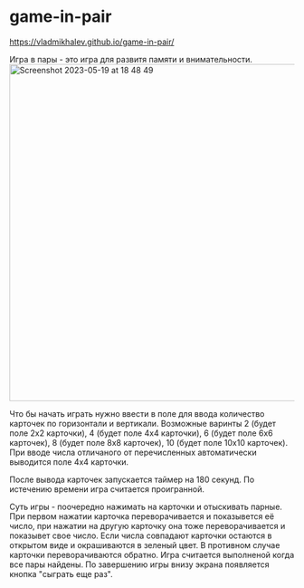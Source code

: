 # game-in-pair

https://vladmikhalev.github.io/game-in-pair/

Игра в пары - это игра для развитя памяти и внимательности.
<img width="595" alt="Screenshot 2023-05-19 at 18 48 49" src="https://github.com/vladmikhalev/game-in-pair/assets/107835280/d98c6d58-988d-48db-8b71-32c229b897ff">


Что бы начать играть нужно ввести в поле для ввода количество карточек по горизонтали и вертикали. Возможные варинты 2 (будет поле 2х2 карточки), 4 (будет поле 4х4 карточки), 6 (будет поле 6х6 карточек), 8 (будет поле 8х8 карточек), 10 (будет поле 10х10 карточек). При вводе числа отличаного от перечисленных автоматически выводится поле 4х4 карточки.

После вывода карточек запускается таймер на 180 секунд. По истечению времени игра считается проигранной.


Суть игры - поочередно нажимать на карточки и отыскивать парные. При первом нажатии карточка переворачивается и показывется её число, при нажатии на другую карточку она тоже переворачивается и показывет свое число. Если числа совпадают карточки остаются в открытом виде и окрашиваются в зеленый цвет. В противном случае карточки переворачиваются обратно. Игра считается выполненой когда все пары найдены. По завершению игры внизу экрана появляется кнопка "сыграть еще раз".

